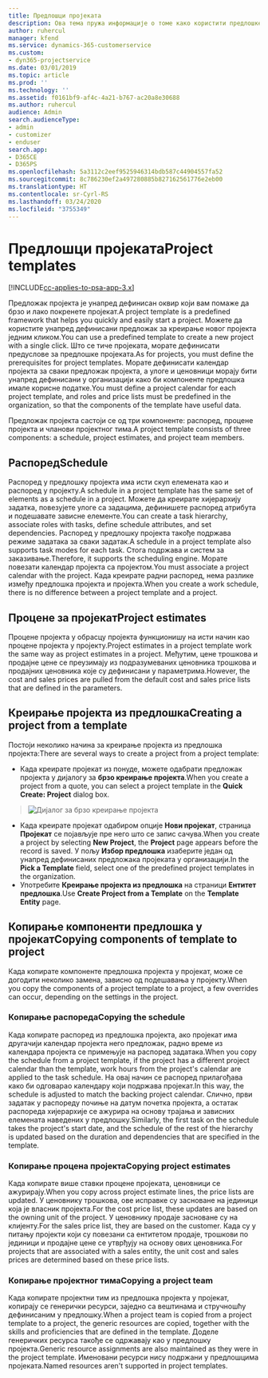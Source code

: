 ```yaml
---
title: Предлошци пројеката
description: Ова тема пружа информације о томе како користити предлошке пројекта за брзо подешавање пројекта.
author: ruhercul
manager: kfend
ms.service: dynamics-365-customerservice
ms.custom:
- dyn365-projectservice
ms.date: 03/01/2019
ms.topic: article
ms.prod: ''
ms.technology: ''
ms.assetid: f0161bf9-af4c-4a21-b767-ac20a8e30688
ms.author: ruhercul
audience: Admin
search.audienceType:
- admin
- customizer
- enduser
search.app:
- D365CE
- D365PS
ms.openlocfilehash: 5a3112c2eef9525946314bdb587c44904557fa52
ms.sourcegitcommit: 8c786230ef2a497280885b827162561776e2eb00
ms.translationtype: HT
ms.contentlocale: sr-Cyrl-RS
ms.lasthandoff: 03/24/2020
ms.locfileid: "3755349"
---
```

# <a name="project-templates"></a><span data-ttu-id="b52b7-103">Предлошци пројеката</span><span class="sxs-lookup"><span data-stu-id="b52b7-103">Project templates</span></span> 

[!INCLUDE[cc-applies-to-psa-app-3.x](../includes/cc-applies-to-psa-app-3x.md)]

<span data-ttu-id="b52b7-104">Предложак пројекта је унапред дефинисан оквир који вам помаже да брзо и лако покренете пројекат.</span><span class="sxs-lookup"><span data-stu-id="b52b7-104">A project template is a predefined framework that helps you quickly and easily start a project.</span></span> <span data-ttu-id="b52b7-105">Можете да користите унапред дефинисани предложак за креирање новог пројекта једним кликом.</span><span class="sxs-lookup"><span data-stu-id="b52b7-105">You can use a predefined template to create a new project with a single click.</span></span> <span data-ttu-id="b52b7-106">Што се тиче пројеката, морате дефинисати предуслове за предлошке пројеката.</span><span class="sxs-lookup"><span data-stu-id="b52b7-106">As for projects, you must define the prerequisites for project templates.</span></span> <span data-ttu-id="b52b7-107">Морате дефинисати календар пројекта за сваки предложак пројекта, а улоге и ценовници морају бити унапред дефинисани у организацији како би компоненте предлошка имале корисне податке.</span><span class="sxs-lookup"><span data-stu-id="b52b7-107">You must define a project calendar for each project template, and roles and price lists must be predefined in the organization, so that the components of the template have useful data.</span></span>

<span data-ttu-id="b52b7-108">Предложак пројекта састоји се од три компоненте: распоред, процене пројекта и чланови пројектног тима.</span><span class="sxs-lookup"><span data-stu-id="b52b7-108">A project template consists of three components: a schedule, project estimates, and project team members.</span></span>

## <a name="schedule"></a><span data-ttu-id="b52b7-109">Распоред</span><span class="sxs-lookup"><span data-stu-id="b52b7-109">Schedule</span></span>

<span data-ttu-id="b52b7-110">Распоред у предлошку пројекта има исти скуп елемената као и распоред у пројекту.</span><span class="sxs-lookup"><span data-stu-id="b52b7-110">A schedule in a project template has the same set of elements as a schedule in a project.</span></span> <span data-ttu-id="b52b7-111">Можете да креирате хијерархију задатка, повезујете улоге са задацима, дефинишете распоред атрибута и подешавате зависне елементе.</span><span class="sxs-lookup"><span data-stu-id="b52b7-111">You can create a task hierarchy, associate roles with tasks, define schedule attributes, and set dependencies.</span></span> <span data-ttu-id="b52b7-112">Распоред у предлошку пројекта такође подржава режиме задатака за сваки задатак.</span><span class="sxs-lookup"><span data-stu-id="b52b7-112">A schedule in a project template also supports task modes for each task.</span></span> <span data-ttu-id="b52b7-113">Стога подржава и систем за заказивање.</span><span class="sxs-lookup"><span data-stu-id="b52b7-113">Therefore, it supports the scheduling engine.</span></span> <span data-ttu-id="b52b7-114">Морате повезати календар пројекта са пројектом.</span><span class="sxs-lookup"><span data-stu-id="b52b7-114">You must associate a project calendar with the project.</span></span> <span data-ttu-id="b52b7-115">Када креирате радни распоред, нема разлике између предлошка пројекта и пројекта.</span><span class="sxs-lookup"><span data-stu-id="b52b7-115">When you create a work schedule, there is no difference between a project template and a project.</span></span>

## <a name="project-estimates"></a><span data-ttu-id="b52b7-116">Процене за пројекат</span><span class="sxs-lookup"><span data-stu-id="b52b7-116">Project estimates</span></span>

<span data-ttu-id="b52b7-117">Процене пројекта у обрасцу пројекта функционишу на исти начин као процене пројекта у пројекту.</span><span class="sxs-lookup"><span data-stu-id="b52b7-117">Project estimates in a project template work the same way as project estimates in a project.</span></span> <span data-ttu-id="b52b7-118">Међутим, цене трошкова и продајне цене се преузимају из подразумеваних ценовника трошкова и продајних ценовника које су дефинисани у параметрима.</span><span class="sxs-lookup"><span data-stu-id="b52b7-118">However, the cost and sales prices are pulled from the default cost and sales price lists that are defined in the parameters.</span></span>

## <a name="creating-a-project-from-a-template"></a><span data-ttu-id="b52b7-119">Креирање пројекта из предлошка</span><span class="sxs-lookup"><span data-stu-id="b52b7-119">Creating a project from a template</span></span>
 
<span data-ttu-id="b52b7-120">Постоји неколико начина за креирање пројекта из предлошка пројекта:</span><span class="sxs-lookup"><span data-stu-id="b52b7-120">There are several ways to create a project from a project template:</span></span>

- <span data-ttu-id="b52b7-121">Када креирате пројекат из понуде, можете одабрати предложак пројекта у дијалогу за **брзо креирање пројекта**.</span><span class="sxs-lookup"><span data-stu-id="b52b7-121">When you create a project from a quote, you can select a project template in the **Quick Create: Project** dialog box.</span></span>

> ![Дијалог за брзо креирање пројекта](media/project-11.png)

- <span data-ttu-id="b52b7-123">Када креирате пројекат одабиром опције **Нови пројекат**, страница **Пројекат** се појављује пре него што се запис сачува.</span><span class="sxs-lookup"><span data-stu-id="b52b7-123">When you create a project by selecting **New Project**, the **Project** page appears before the record is saved.</span></span> <span data-ttu-id="b52b7-124">У пољу **Избор предлошка** изаберите један од унапред дефинисаних предложака пројеката у организацији.</span><span class="sxs-lookup"><span data-stu-id="b52b7-124">In the **Pick a Template** field, select one of the predefined project templates in the organization.</span></span>
- <span data-ttu-id="b52b7-125">Употребите **Креирање пројекта из предлошка** на страници **Ентитет предлошка**.</span><span class="sxs-lookup"><span data-stu-id="b52b7-125">Use **Create Project from a Template** on the **Template Entity** page.</span></span>

## <a name="copying-components-of-template-to-project"></a><span data-ttu-id="b52b7-126">Копирање компоненти предлошка у пројекат</span><span class="sxs-lookup"><span data-stu-id="b52b7-126">Copying components of template to project</span></span>

<span data-ttu-id="b52b7-127">Када копирате компоненте предлошка пројекта у пројекат, може се догодити неколико замена, зависно од подешавања у пројекту.</span><span class="sxs-lookup"><span data-stu-id="b52b7-127">When you copy the components of a project template to a project, a few overrides can occur, depending on the settings in the project.</span></span>

### <a name="copying-the-schedule"></a><span data-ttu-id="b52b7-128">Копирање распореда</span><span class="sxs-lookup"><span data-stu-id="b52b7-128">Copying the schedule</span></span>

<span data-ttu-id="b52b7-129">Када копирате распоред из предлошка пројекта, ако пројекат има другачији календар пројекта него предложак, радно време из календара пројекта се примењује на распоред задатака.</span><span class="sxs-lookup"><span data-stu-id="b52b7-129">When you copy the schedule from a project template, if the project has a different project calendar than the template, work hours from the project's calendar are applied to the task schedule.</span></span> <span data-ttu-id="b52b7-130">На овај начин се распоред прилагођава како би одговарао календару који подржава пројекат.</span><span class="sxs-lookup"><span data-stu-id="b52b7-130">In this way, the schedule is adjusted to match the backing project calendar.</span></span> <span data-ttu-id="b52b7-131">Слично, први задатак у распореду почиње на датум почетка пројекта, а остатак распореда хијерархије се ажурира на основу трајања и зависних елемената наведених у предлошку.</span><span class="sxs-lookup"><span data-stu-id="b52b7-131">Similarly, the first task on the schedule takes the project's start date, and the schedule of the rest of the hierarchy is updated based on the duration and dependencies that are specified in the template.</span></span> 

### <a name="copying-project-estimates"></a><span data-ttu-id="b52b7-132">Копирање процена пројекта</span><span class="sxs-lookup"><span data-stu-id="b52b7-132">Copying project estimates</span></span> 

<span data-ttu-id="b52b7-133">Када копирате више ставки процене пројеката, ценовници се ажурирају.</span><span class="sxs-lookup"><span data-stu-id="b52b7-133">When you copy across project estimate lines, the price lists are updated.</span></span> <span data-ttu-id="b52b7-134">У ценовнику трошкова, ове исправке су засноване на јединици која је власник пројекта.</span><span class="sxs-lookup"><span data-stu-id="b52b7-134">For the cost price list, these updates are based on the owning unit of the project.</span></span> <span data-ttu-id="b52b7-135">У ценовнику продаје засноване су на клијенту.</span><span class="sxs-lookup"><span data-stu-id="b52b7-135">For the sales price list, they are based on the customer.</span></span> <span data-ttu-id="b52b7-136">Када су у питању пројекти који су повезани са ентитетом продаје, трошкови по јединици и продајне цене се утврђују на основу ових ценовника.</span><span class="sxs-lookup"><span data-stu-id="b52b7-136">For projects that are associated with a sales entity, the unit cost and sales prices are determined based on these price lists.</span></span>

### <a name="copying-a-project-team"></a><span data-ttu-id="b52b7-137">Копирање пројектног тима</span><span class="sxs-lookup"><span data-stu-id="b52b7-137">Copying a project team</span></span>

<span data-ttu-id="b52b7-138">Када копирате пројектни тим из предлошка пројекта у пројекат, копирају се генерички ресурси, заједно са вештинама и стручношћу дефинисаним у предлошку.</span><span class="sxs-lookup"><span data-stu-id="b52b7-138">When a project team is copied from a project template to a project, the generic resources are copied, together with the skills and proficiencies that are defined in the template.</span></span> <span data-ttu-id="b52b7-139">Доделе генеричких ресурса такође се одржавају као у предлошку пројекта.</span><span class="sxs-lookup"><span data-stu-id="b52b7-139">Generic resource assignments are also maintained as they were in the project template.</span></span> <span data-ttu-id="b52b7-140">Именовани ресурси нису подржани у предлошцима пројеката.</span><span class="sxs-lookup"><span data-stu-id="b52b7-140">Named resources aren't supported in project templates.</span></span>
